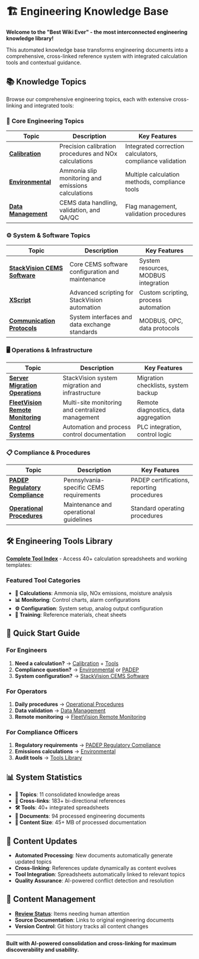 # 🏗️ Engineering Knowledge Base

**Welcome to the "Best Wiki Ever" - the most interconnected engineering knowledge library!**

This automated knowledge base transforms engineering documents into a comprehensive, cross-linked reference system with integrated calculation tools and contextual guidance.

## 📚 Knowledge Topics

Browse our comprehensive engineering topics, each with extensive cross-linking and integrated tools:

### 🔧 **Core Engineering Topics**
| Topic | Description | Key Features |
|-------|-------------|--------------|
| **[Calibration](topics/Calibration.md)** | Precision calibration procedures and NOx calculations | Integrated correction calculators, compliance validation |
| **[Environmental](topics/Environmental.md)** | Ammonia slip monitoring and emissions calculations | Multiple calculation methods, compliance tools |
| **[Data Management](topics/Data_Management.md)** | CEMS data handling, validation, and QA/QC | Flag management, validation procedures |

### ⚙️ **System & Software Topics**
| Topic | Description | Key Features |
|-------|-------------|--------------|
| **[StackVision CEMS Software](topics/StackVision_CEMS_Software.md)** | Core CEMS software configuration and maintenance | System resources, MODBUS integration |
| **[XScript](topics/XScript.md)** | Advanced scripting for StackVision automation | Custom scripting, process automation |
| **[Communication Protocols](topics/Communication_Protocols.md)** | System interfaces and data exchange standards | MODBUS, OPC, data protocols |

### 🖥️ **Operations & Infrastructure**
| Topic | Description | Key Features |
|-------|-------------|--------------|
| **[Server Migration Operations](topics/Server_Migration_Operations.md)** | StackVision system migration and infrastructure | Migration checklists, system backup |
| **[FleetVision Remote Monitoring](topics/FleetVision_Remote_Monitoring.md)** | Multi-site monitoring and centralized management | Remote diagnostics, data aggregation |
| **[Control Systems](topics/Control_Systems.md)** | Automation and process control documentation | PLC integration, control logic |

### 📋 **Compliance & Procedures**
| Topic | Description | Key Features |
|-------|-------------|--------------|
| **[PADEP Regulatory Compliance](topics/PADEP_Regulatory_Compliance.md)** | Pennsylvania-specific CEMS requirements | PADEP certifications, reporting procedures |
| **[Operational Procedures](topics/Operational_Procedures.md)** | Maintenance and operational guidelines | Standard operating procedures |

## 🛠️ **Engineering Tools Library**

**[Complete Tool Index](tools/README.md)** - Access 40+ calculation spreadsheets and working templates:

### Featured Tool Categories
- **🔬 Calculations**: Ammonia slip, NOx emissions, moisture analysis
- **📊 Monitoring**: Control charts, alarm configurations
- **⚙️ Configuration**: System setup, analog output configuration
- **🔧 Training**: Reference materials, cheat sheets

## 🎯 Quick Start Guide

### For Engineers
1. **Need a calculation?** → [Calibration](topics/Calibration.md) + [Tools](tools/README.md)
2. **Compliance question?** → [Environmental](topics/Environmental.md) or [PADEP](topics/PADEP_Regulatory_Compliance.md)
3. **System configuration?** → [StackVision CEMS Software](topics/StackVision_CEMS_Software.md)

### For Operators
1. **Daily procedures** → [Operational Procedures](topics/Operational_Procedures.md)
2. **Data validation** → [Data Management](topics/Data_Management.md)
3. **Remote monitoring** → [FleetVision Remote Monitoring](topics/FleetVision_Remote_Monitoring.md)

### For Compliance Officers
1. **Regulatory requirements** → [PADEP Regulatory Compliance](topics/PADEP_Regulatory_Compliance.md)
2. **Emissions calculations** → [Environmental](topics/Environmental.md)
3. **Audit tools** → [Tools Library](tools/README.md)

## 📊 System Statistics

- **📖 Topics**: 11 consolidated knowledge areas
- **🔗 Cross-links**: 183+ bi-directional references
- **🛠️ Tools**: 40+ integrated spreadsheets
- **📄 Documents**: 94 processed engineering documents
- **💾 Content Size**: 45+ MB of processed documentation

## 🔄 Content Updates

- **Automated Processing**: New documents automatically generate updated topics
- **Cross-linking**: References update dynamically as content evolves
- **Tool Integration**: Spreadsheets automatically linked to relevant topics
- **Quality Assurance**: AI-powered conflict detection and resolution

## 📝 Content Management

- **[Review Status](_review_needed.md)**: Items needing human attention
- **Source Documentation**: Links to original engineering documents
- **Version Control**: Git history tracks all content changes

---

**Built with AI-powered consolidation and cross-linking for maximum discoverability and usability.**
